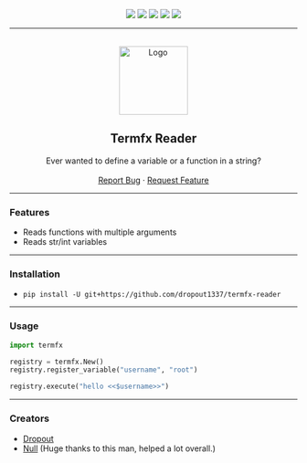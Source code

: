 <div id="top"></div>
<p align="center">
  <img src="https://img.shields.io/github/contributors/dropout1337/termfx-reader.svg?style=for-the-badge"/>
  <img src="https://img.shields.io/github/forks/dropout1337/termfx-reader.svg?style=for-the-badge"/>
  <img src="https://img.shields.io/github/stars/dropout1337/termfx-reader.svg?style=for-the-badge"/>
  <img src="https://img.shields.io/github/issues/dropout1337/termfx-reader.svg?style=for-the-badge"/>
  <img src="https://img.shields.io/github/license/dropout1337/termfx-reader.svg?style=for-the-badge"/>
</p>
  
---------------------------------------
  
<br/>
<div align="center">
  <a href="https://github.com/dropout1337/termfx-reader">
    <img src="https://cdn0.iconfinder.com/data/icons/development-2/24/terminal-512.png" alt="Logo" width="120" height="120">
  </a>
  
  <h2 align="center">Termfx Reader</h3>

  <p align="center">
    Ever wanted to define a variable or a function in a string?
    <br />
    <br />
    <a href="https://github.com/dropout1337/termfx-reader/issues">Report Bug</a>
    ·
    <a href="https://github.com/dropout1337/termfx-reader/issues">Request Feature</a>
  </p>
</div>
  
---------------------------------------

### Features
* Reads functions with multiple arguments
* Reads str/int variables

---------------------------------------

### Installation
* `pip install -U git+https://github.com/dropout1337/termfx-reader`

---------------------------------------

### Usage
```py
import termfx

registry = termfx.New()
registry.register_variable("username", "root")

registry.execute("hello <<$username>>")
```

---------------------------------------

### Creators
* [Dropout](https://t.me/dropoutuwu)<br>
* [Null](https://t.me/epiknull) (Huge thanks to this man, helped a lot overall.)<br>
